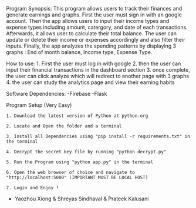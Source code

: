 Program Synopsis:
    This program allows users to track their finances and generate earnings and graphs. First the user must sign in with an google account.
    Then the app allows users to input their income types and expense types including amount, catergory, and date of each transactions. Afterwards, 
    it allows user to calculate their total balance. The user can update or delete their income or expenses accordingly and also filter their inputs.
    Finally, the app analyzes the spending patterns by displaying 3 graphs : 
    End of month balance, 
    Income type, 
    Expense Type.

How to use:
    1. First the user must log in with google
    2. then the user can input their financial transactions in the dashboard section
    3. once complete, the user can click analyze which will redirect to another page with 3 graphs
    4. the user can study the analytics page and view their earning habits

Software Dependencies:
    -Firebase
    -Flask


Program Setup (Very Easy)

    1. Download the latest version of Python at python.org

    2. Locate and Open the folder and a terminal

    3. Install all Dependencies using "pip install -r requirements.txt" in the terminal

    4. Decrypt the secret key file by running "python decrypt.py"

    5. Run the Program using "python app.py" in the terminal

    6. Open the web browser of choice and navigate to "http://localhost:5000" (IMPORTANT MUST BE LOCAL HOST)

    7. Login and Enjoy !

 - Yaozhou Xiong & Shreyas Sindhaval & Prateek Kalusani